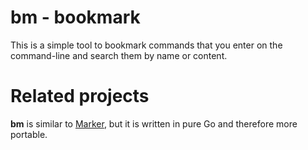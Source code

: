 # bm - **b**ook**m**ark

This is a simple tool to bookmark commands that you enter on the command-line and search them by name or content.

# Related projects

**bm** is similar to [Marker](https://github.com/pindexis/marker), but it is written in pure Go and therefore more portable.

